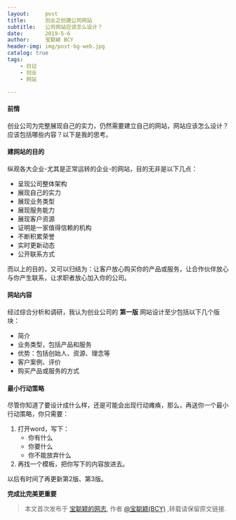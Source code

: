 ```yaml
---
layout:     post
title:      创业之创建公司网站
subtitle:   公司网站应该怎么设计？   
date:       2019-5-6
author:     宝聪颖 BCY
header-img: img/post-bg-web.jpg
catalog: true
tags:
    - 日记
    - 创业
    - 网站 

---
```




#### 前情

创业公司为完整展现自己的实力，仍然需要建立自己的网站，网站应该怎么设计？应该包括哪些内容？以下是我的思考。



#### 建网站的目的

纵观各大企业-尤其是正常运转的企业-的网站，目的无非是以下几点：

- 呈现公司整体架构
- 展现自己的实力
- 展现业务类型
- 展现服务能力
- 展现客户资源
- 证明是一家值得信赖的机构
- 不断积累荣誉
- 实时更新动态
- 公开联系方式

而以上的目的，又可以归结为：让客户放心购买你的产品或服务，让合作伙伴放心与你产生联系，让求职者放心加入你的公司。



#### 网站内容

经过综合分析和调研，我认为创业公司的 **第一版** 网站设计至少包括以下几个版块：

- 简介
- 业务类型，包括产品和服务
- 优势：包括创始人、资源、理念等
- 客户案例、评价
- 购买产品或服务的方式



#### 最小行动策略

尽管你知道了要设计成什么样，还是可能会出现行动瘫痪，那么，再送你一个最小行动策略，你只需要：

1. 打开word，写下：
   - 你有什么
   - 你要什么
   - 你不能放弃什么
2. 再找一个模板，把你写下的内容放进去。

以后有时间了再更新第2版、第3版。



**完成比完美更重要** 















> 本文首次发布于 [宝聪颖的网志](http://baocongying.github.io), 作者 [@宝聪颖(BCY)](http://github.com/baocongying) ,转载请保留原文链接.
